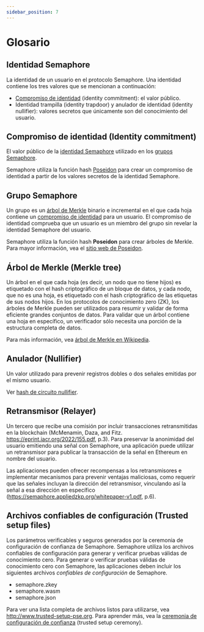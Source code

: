 ```yaml
---
sidebar_position: 7
---
```


# Glosario

## Identidad Semaphore

La identidad de un usuario en el protocolo Semaphore.
Una identidad contiene los tres valores que se mencionan a continuación:

-   [Compromiso de identidad](#identity-commitment) (identity commitment): el valor público.
-   Identidad trampilla (identity trapdoor) y anulador de identidad (identity nullifier): valores secretos que únicamente son del conocimiento del usuario.

## Compromiso de identidad (Identity commitment)

El valor público de la [identidad Semaphore](#semaphore-identity) utilizado en los [grupos Semaphore](#semaphore-group).

Semaphore utiliza la función hash [Poseidon](https://www.poseidon-hash.info/) para crear un compromiso de identidad a partir de los valores secretos de la identidad Semaphore.

## Grupo Semaphore

Un grupo es un [árbol de Merkle](#merkle-tree) binario e incremental en el que cada hoja contiene un [compromiso de identidad](#identity-commitment) para un usuario.
El compromiso de identidad comprueba que un usuario es un miembro del grupo sin revelar la identidad Semaphore del usuario.

Semaphore utiliza la función hash **Poseidon** para crear árboles de Merkle.
Para mayor información, vea el [sitio web de Poseidon](https://www.poseidon-hash.info/).

## Árbol de Merkle (Merkle tree)

Un árbol en el que cada hoja (es decir, un nodo que no tiene hijos) es etiquetado con el hash criptográfico de un bloque de datos,
y cada nodo, que no es una hoja, es etiquetado con el hash criptográfico de las etiquetas de sus nodos hijos.
En los protocolos de conocimiento zero (ZK), los árboles de Merkle pueden ser utilizados para resumir y validar de forma eficiente grandes conjuntos de datos.
Para validar que un árbol contiene una hoja en específico, un verificador sólo necesita una porción de la estructura completa de datos.

Para más información, vea [árbol de Merkle en Wikipedia](https://es.wikipedia.org/wiki/%C3%81rbol_de_Merkle).

## Anulador (Nullifier)

Un valor utilizado para prevenir registros dobles o dos señales emitidas por el mismo usuario. 

Ver [hash de circuito nullifier](/docs/technical-reference/circuits/#nullifier-hash).

## Retransmisor (Relayer)

Un tercero que recibe una comisión por incluir transacciones retransmitidas en la blockchain (McMenamin, Daza, and Fitz. https://eprint.iacr.org/2022/155.pdf, p.3).
Para preservar la anonimidad del usuario emitiendo una señal con Semaphore, una aplicación puede utilizar un retransmisor para publicar la transacción de la señal en Ethereum en nombre del usuario.

Las aplicaciones pueden ofrecer recompensas a los retransmisores e implementar mecanismos para prevenir ventajas maliciosas, como requerir que las señales incluyan la dirección del retransmisor, vinculando así la señal a esa dirección en específico (https://semaphore.appliedzkp.org/whitepaper-v1.pdf, p.6).

## Archivos confiables de configuración (Trusted setup files)

Los parámetros verificables y seguros generados por la ceremonia de configuración de confianza de Semaphore.
Semaphore utiliza los archivos confiables de configuración para generar y verificar pruebas válidas de conocimiento cero.
Para generar o verificar pruebas válidas de conocimiento cero con Semaphore, las aplicaciones deben incluir los siguientes archivos _confiables de configuración_ de Semaphore.

-   semaphore.zkey
-   semaphore.wasm
-   semaphore.json

Para ver una lista completa de archivos listos para utilizarse, vea <http://www.trusted-setup-pse.org>.
Para aprender más, vea la [ceremonia de configuración de confianza](https://storage.googleapis.com/trustedsetup-a86f4.appspot.com/semaphore/semaphore_top_index.html) (trusted setup ceremony).
